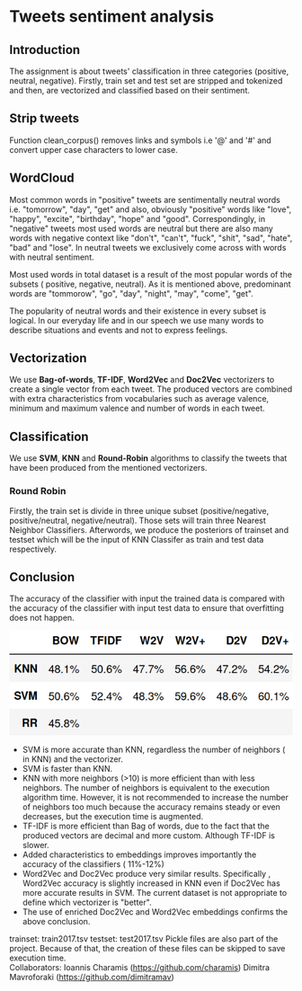 # Tweets sentiment analysis
## Introduction

The assignment is about tweets' classification in three categories (positive, neutral, negative).
Firstly, train set and test set are stripped and tokenized and then, are vectorized and classified based on their sentiment.

## Strip tweets
Function clean_corpus() removes links and symbols i.e '@' and '#' and convert upper case characters to lower case.

## WordCloud
Most common words in "positive" tweets are sentimentally neutral words i.e. "tomorrow", "day", "get" and also, obviously "positive" words
like "love", "happy", "excite", "birthday", "hope" and "good".
Correspondingly, in "negative" tweets most used words are neutral but there are also many words with negative context like "don't", "can't", "fuck", "shit", "sad", "hate", "bad" and "lose".
In neutral tweets we  exclusively come across with words with neutral sentiment. 

Most used words in total dataset is a result of the most popular words of the subsets ( positive, negative, neutral). 
As it is mentioned above, predominant words are "tommorow", "go", "day", "night", "may", "come", "get". 

The popularity of neutral words and their existence in every subset is logical. In our everyday life and in our speech we use many 
words to describe situations and events and not to express feelings.

## Vectorization
We use **Bag-of-words**, **TF-IDF**, **Word2Vec** and **Doc2Vec** vectorizers to create a single vector from each tweet. The produced
vectors are combined with extra characteristics from vocabularies such as average valence, minimum and maximum valence and number of
words in each tweet. 

## Classification
We use **SVM**, **KNN** and **Round-Robin** algorithms to classify the tweets that have been produced from the mentioned vectorizers.

### Round Robin
Firstly, the train set is divide in three unique subset (positive/negative, positive/neutral, negative/neutral). Those sets will train
three Nearest Neighbor Classifiers. 
Afterwords, we produce the posteriors of trainset and testset which will be the input of KNN Classifer as train and test data respectively.

## Conclusion
The accuracy of the classifier with input the trained data is compared with the accuracy of the classifier with input test data to
ensure that overfitting does not happen. 

![alt text](https://github.com/dimitramav/tweets-sentiment-analysis/blob/master/scr/accuracy_table.png)

* SVM is more accurate than KNN, regardless the number of neighbors ( in KNN) and the vectorizer.
* SVM is faster than KNN.
* KNN with more neighbors (>10) is more efficient than with less neighbors. The number of neighbors is equivalent to the execution 
algorithm time. However, it is not recommended to increase the number of neighbors too much because the accuracy remains steady or 
even decreases, but the execution time is augmented.
* TF-IDF is more efficient than Bag of words, due to the fact that the produced vectors are decimal and more custom. Although TF-IDF
is slower.
* Added characteristics to embeddings improves importantly the accuracy of the classifiers ( 11%-12%)
* Word2Vec and Doc2Vec produce very similar results. Specifically , Word2Vec accuracy is slightly increased in KNN even if Doc2Vec 
has more accurate results in SVM. The current dataset is not appropriate to define which vectorizer is "better".
* The use of enriched Doc2Vec and Word2Vec embeddings confirms the above conclusion.

trainset: train2017.tsv
testset: test2017.tsv
Pickle files are also part of the project. Because of that, the creation of these files can be skipped to save execution time.  
Collaborators: Ioannis Charamis (https://github.com/charamis) Dimitra Mavroforaki (https://github.com/dimitramav) 
